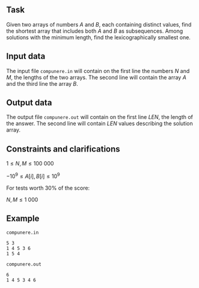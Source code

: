 ## Task

Given two arrays of numbers $A$ and $B$, each containing distinct values, find the shortest array that includes both $A$ and $B$ as subsequences. Among solutions with the minimum length, find the lexicographically smallest one.

## Input data

The input file `compunere.in` will contain on the first line the numbers $N$ and $M$, the lengths of the two arrays. The second line will contain the array $A$ and the third line the array $B$.

## Output data

The output file `compunere.out` will contain on the first line $LEN$, the length of the answer. The second line will contain $LEN$ values describing the solution array.

## Constraints and clarifications

$1 \leq N, M \leq 100\ 000$

$-10^9 \leq A[i], B[i] \leq 10^9$

For tests worth 30% of the score:

$N, M \leq 1\ 000$

## Example

`compunere.in`

```
5 3
1 4 5 3 6
1 5 4
```

`compunere.out`

```
6
1 4 5 3 4 6
```